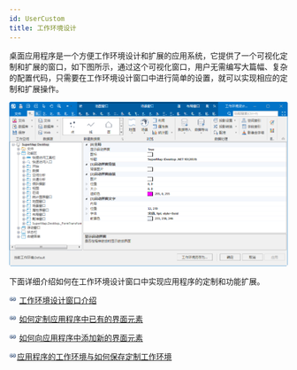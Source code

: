 ```yaml
---
id: UserCustom
title: 工作环境设计
---
```

桌面应用程序是一个方便工作环境设计和扩展的应用系统，它提供了一个可视化定制和扩展的窗口，如下图所示，通过这个可视化窗口，用户无需编写大篇幅、复杂的配置代码，只需要在工作环境设计窗口中进行简单的设置，就可以实现相应的定制和扩展操作。

![](img/CustomUI.png)  
  
下面详细介绍如何在工作环境设计窗口中实现应用程序的定制和功能扩展。

![](../img/smalltitle.png) [工作环境设计窗口介绍](UserCustomUI.htm)

![](../img/smalltitle.png) [如何定制应用程序中已有的界面元素](CustomUIElement.htm)

![](../img/smalltitle.png)
[如何向应用程序中添加新的界面元素](../../GettingStarted/UI_index.htm)

![](../img/smalltitle.png)[应用程序的工作环境与如何保存定制工作环境](SaveWKEnvironment.htm)

